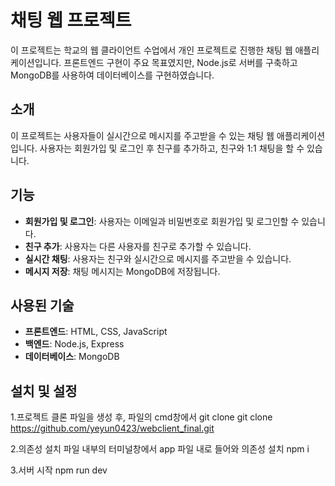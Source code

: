 # 채팅 웹 프로젝트

이 프로젝트는 학교의 웹 클라이언트 수업에서 개인 프로젝트로 진행한 채팅 웹 애플리케이션입니다. 프론트엔드 구현이 주요 목표였지만, Node.js로 서버를 구축하고 MongoDB를 사용하여 데이터베이스를 구현하였습니다.

## 소개

이 프로젝트는 사용자들이 실시간으로 메시지를 주고받을 수 있는 채팅 웹 애플리케이션입니다. 사용자는 회원가입 및 로그인 후 친구를 추가하고, 친구와 1:1 채팅을 할 수 있습니다.

## 기능

- **회원가입 및 로그인**: 사용자는 이메일과 비밀번호로 회원가입 및 로그인할 수 있습니다.
- **친구 추가**: 사용자는 다른 사용자를 친구로 추가할 수 있습니다.
- **실시간 채팅**: 사용자는 친구와 실시간으로 메시지를 주고받을 수 있습니다.
- **메시지 저장**: 채팅 메시지는 MongoDB에 저장됩니다.

## 사용된 기술

- **프론트엔드**: HTML, CSS, JavaScript
- **백엔드**: Node.js, Express
- **데이터베이스**: MongoDB

## 설치 및 설정

1.프로젝트 클론
파일을 생성 후, 파일의 cmd창에서 git clone <repository-url> 
git clone https://github.com/yeyun0423/webclient_final.git

2.의존성 설치
파일 내부의 터미널창에서 app 파일 내로 들어와 의존성 설치 
npm i

3.서버 시작 
npm run dev








